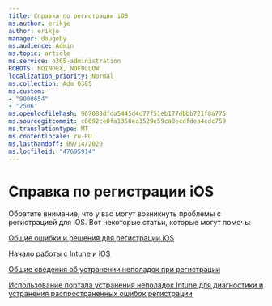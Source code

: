 ```yaml
---
title: Справка по регистрации iOS
ms.author: erikje
author: erikje
manager: dougeby
ms.audience: Admin
ms.topic: article
ms.service: o365-administration
ROBOTS: NOINDEX, NOFOLLOW
localization_priority: Normal
ms.collection: Adm_O365
ms.custom:
- "9000654"
- "2506"
ms.openlocfilehash: 967088dfda5445d4c77f51eb177dbbb721f8a775
ms.sourcegitcommit: c6692ce0fa1358ec3529e59ca0ecdfdea4cdc759
ms.translationtype: MT
ms.contentlocale: ru-RU
ms.lasthandoff: 09/14/2020
ms.locfileid: "47695914"
---
```

# <a name="ios-enrollment-help"></a>Справка по регистрации iOS

Обратите внимание, что у вас могут возникнуть проблемы с регистрацией для iOS. Вот некоторые статьи, которые могут помочь: 

[Общие ошибки и решения для регистрации iOS](https://support.microsoft.com/help/4039809/troubleshooting-ios-device-enrollment-in-intune)

[Начало работы с Intune и iOS](https://docs.microsoft.com/intune/enrollment/ios-enroll)

[Общие сведения об устранении неполадок при регистрации](https://docs.microsoft.com/intune/enrollment/troubleshoot-device-enrollment-in-intune)

[Использование портала устранения неполадок Intune для диагностики и устранения распространенных ошибок регистрации](https://docs.microsoft.com/intune/help-desk-operators)